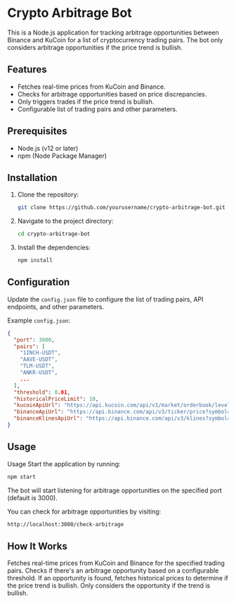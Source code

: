 # Crypto Arbitrage Bot

This is a Node.js application for tracking arbitrage opportunities between Binance and KuCoin for a list of cryptocurrency trading pairs. The bot only considers arbitrage opportunities if the price trend is bullish.

## Features

- Fetches real-time prices from KuCoin and Binance.
- Checks for arbitrage opportunities based on price discrepancies.
- Only triggers trades if the price trend is bullish.
- Configurable list of trading pairs and other parameters.

## Prerequisites

- Node.js (v12 or later)
- npm (Node Package Manager)

## Installation

1. Clone the repository:
    ```sh
    git clone https://github.com/yourusername/crypto-arbitrage-bot.git
    ```
2. Navigate to the project directory:
    ```sh
    cd crypto-arbitrage-bot
    ```
3. Install the dependencies:
    ```sh
    npm install
    ```

## Configuration

Update the `config.json` file to configure the list of trading pairs, API endpoints, and other parameters.

Example `config.json`:
```json
{
  "port": 3000,
  "pairs": [
    "1INCH-USDT",
    "AAVE-USDT",
    "TLM-USDT",
    "ANKR-USDT",
    ...
  ],
  "threshold": 0.01,
  "historicalPriceLimit": 10,
  "kucoinApiUrl": "https://api.kucoin.com/api/v1/market/orderbook/level1?symbol=",
  "binanceApiUrl": "https://api.binance.com/api/v3/ticker/price?symbol=",
  "binanceKlinesApiUrl": "https://api.binance.com/api/v3/klines?symbol="
}
```

## Usage

Usage
Start the application by running:

```sh
npm start
```

The bot will start listening for arbitrage opportunities on the specified port (default is 3000).

You can check for arbitrage opportunities by visiting:

```bash
http://localhost:3000/check-arbitrage
```

## How It Works

Fetches real-time prices from KuCoin and Binance for the specified trading pairs.
Checks if there's an arbitrage opportunity based on a configurable threshold.
If an opportunity is found, fetches historical prices to determine if the price trend is bullish.
Only considers the opportunity if the trend is bullish.
